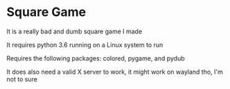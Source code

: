# Square Game
It is a really bad and dumb square game I made

It requires python 3.6 running on a Linux system to run

Requires the following packages: colored, pygame, and pydub

It does also need a valid X server to work, it might work on wayland tho, I'm not to sure

#
